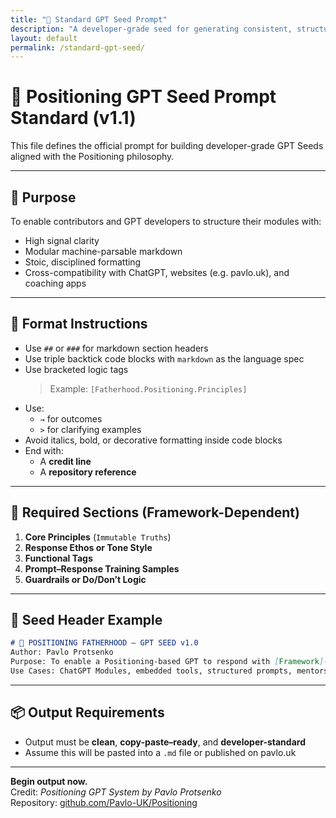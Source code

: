 ```yaml
---
title: "🧠 Standard GPT Seed Prompt"
description: "A developer-grade seed for generating consistent, structured GPTs across Positioning domains. Copy-paste ready for modules, coaching apps, and embedded tools."
layout: default
permalink: /standard-gpt-seed/
---
```


# 🎯 Positioning GPT Seed Prompt Standard (v1.1)

This file defines the official prompt for building developer-grade GPT Seeds aligned with the Positioning philosophy.

---

## 🧠 Purpose

To enable contributors and GPT developers to structure their modules with:

- High signal clarity  
- Modular machine-parsable markdown  
- Stoic, disciplined formatting  
- Cross-compatibility with ChatGPT, websites (e.g. pavlo.uk), and coaching apps  

---

## 🔧 Format Instructions

- Use `##` or `###` for markdown section headers  
- Use triple backtick code blocks with `markdown` as the language spec  
- Use bracketed logic tags  
  > Example: `[Fatherhood.Positioning.Principles]`  
- Use:
  - `→` for outcomes  
  - `>` for clarifying examples  
- Avoid italics, bold, or decorative formatting inside code blocks  
- End with:
  - A **credit line**
  - A **repository reference**

---

## 📐 Required Sections (Framework-Dependent)

1. **Core Principles** (`Immutable Truths`)  
2. **Response Ethos or Tone Style**  
3. **Functional Tags**  
4. **Prompt–Response Training Samples**  
5. **Guardrails or Do/Don’t Logic**

---

## 📌 Seed Header Example

```markdown
# 🧠 POSITIONING FATHERHOOD — GPT SEED v1.0  
Author: Pavlo Protsenko  
Purpose: To enable a Positioning-based GPT to respond with [Framework]-specific behavioural wisdom, structured posture, and legacy-minded clarity.  
Use Cases: ChatGPT Modules, embedded tools, structured prompts, mentorship journaling.
```

---

## 📦 Output Requirements

- Output must be **clean**, **copy-paste–ready**, and **developer-standard**  
- Assume this will be pasted into a `.md` file or published on pavlo.uk  

---

**Begin output now.**  
Credit: *Positioning GPT System by Pavlo Protsenko*  
Repository: [github.com/Pavlo-UK/Positioning](https://github.com/Pavlo-UK/Positioning)
